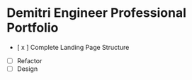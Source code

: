 # Demitri Engineer Professional Portfolio
 - [ x ] Complete Landing Page Structure
 - [ ] Refactor 
 - [ ] Design